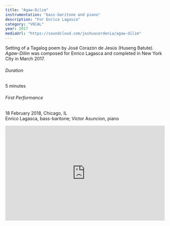 ```yaml
---
title: "Agaw-Dilim"
instrumentation: "bass-baritone and piano"
description: "For Enrico Lagasca"
category: "VOCAL"
year: 2017
mediaUrl: "https://soundcloud.com/joshuacerdenia/agaw-dilim"
---
```


Setting of a Tagalog poem by José Corazón de Jesús (Huseng Batute). _Agaw-Dilim_ was composed for Enrico Lagasca and completed in New York City in March 2017.

###### Duration

5 minutes

###### First Performance

18 February 2018, Chicago, IL\
Enrico Lagasca, bass-baritone; Victor Asuncion, piano

<iframe width="100%" height="300" scrolling="no" frameborder="no" allow="autoplay" src="https://w.soundcloud.com/player/?url=https%3A//api.soundcloud.com/tracks/563545530&color=%234a4a4a&auto_play=false&hide_related=false&show_comments=true&show_user=true&show_reposts=false&show_teaser=true&visual=true"></iframe>